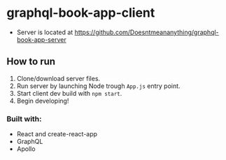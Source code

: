 # graphql-book-app-client

- Server is located at https://github.com/Doesntmeananything/graphql-book-app-server

## How to run

1. Clone/download server files.
2. Run server by launching Node trough `App.js` entry point.
3. Start client dev build with `npm start`.
4. Begin developing!

### Built with:

- React and create-react-app
- GraphQL
- Apollo
